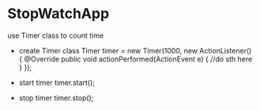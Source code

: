 # StopWatchApp
use Timer class to count time

 - create Timer class
Timer timer = new Timer(1000, new ActionListener() {
    @Override
    public void actionPerformed(ActionEvent e) {
      //do sth here
    }
});

- start timer
timer.start();

- stop timer
timer.stop();
